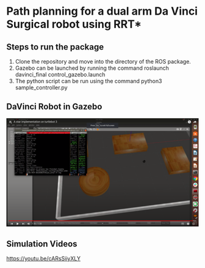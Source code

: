 # Path planning for a dual arm Da Vinci Surgical robot using RRT*

## Steps to run the package
1. Clone the repository and move into the directory of the ROS package. 
2. Gazebo can be launched by running the command roslaunch davinci_final control_gazebo.launch
3. The python script can be run using the command python3 sample_controller.py

## DaVinci Robot in Gazebo
<img src="https://github.com/jayesh68/TURTLEBOT3-ASTAR/blob/main/PathImages/Screenshot%20from%202022-03-04%2011-31-49.png"/>

## Simulation Videos
https://youtu.be/cARsSiiyXLY
